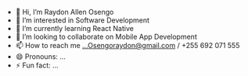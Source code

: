 - 👋 Hi, I’m Raydon Allen Osengo
- 👀 I’m interested in Software Development
- 🌱 I’m currently learning React Native
- 💞️ I’m looking to collaborate on Mobile App Development
- 📫 How to reach me ...Osengoraydon@gmail.com / +255 692 071 555
- 😄 Pronouns: ...
- ⚡ Fun fact: ...

<!---
01Don/01Don is a ✨ special ✨ repository because its `README.md` (this file) appears on your GitHub profile.
You can click the Preview link to take a look at your changes.
--->
